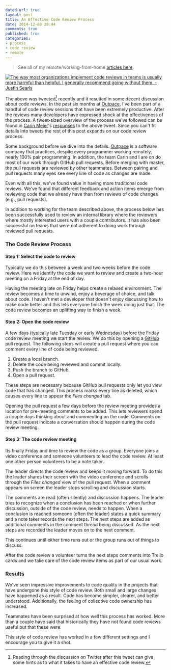 ```yaml
---
dated-url: true
layout: post
title: An Effective Code Review Process
date: 2014-12-09 20:44
comments: true
published: true
categories:
- process
- code review
- remote
---
```


> See all of my remote/working-from-home [articles here](/blog/categories/remote/).

[![The way most organizations implement code reviews in teams is usually more harmful than helpful. I generally recommend going without them. - Justin Searls](/images/justin-searls-code-reviews-harmful.png "The way most organizations implement code reviews in teams is usually more harmful than helpful. I generally recommend going without them. - Justin Searls")](https://twitter.com/searls/status/540603801955471360)

The above was tweeted[^1] recently and it resulted in some decent
discussion about code reviews. In the past six months at
[Outpace](http://www.outpace.com), I've been part of a handful of code
review sessions that have been extremely productive. After the reviews
many developers have expressed shock at the effectiveness of the process.
A tweet-sized overview of the process we've followed can be found in
[Carin Meier](https://twitter.com/gigasquid)'s
[responses](https://twitter.com/gigasquid/status/540606002547425281) to
the above tweet. Since you can't fit details into tweets the rest of
this post expands on our code review process.

[^1]: Reading through the discussion on Twitter after this tweet can give some hints as to what it takes to have an effective code review.

Some background before we dive into the details.
[Outpace](http://www.outpace.com) is a software company that
practices, despite every programmer working remotely, nearly 100% pair
programming. In addition, the team Carin and I are on do most of our
work through GitHub pull requests. Before merging with master, the
pull requests are reviewed by other teammates. Between pairing and
pull requests many eyes see every line of code as changes are made.

Even with all this, we've found value in having more traditional code
reviews. We've found that different feedback and action items emerge
from reviewing code that we already have than from reviews of code
changes (e.g., pull requests).

In addition to working for the team described above, the process below
has been successfully used to review an internal library where the
reviewers where mostly interested users with a couple contributors. It
has also been successful on teams that were not adherent to doing work
through reviewed pull requests.

### The Code Review Process

#### Step 1: Select the code to review

Typically we do this between a week and two weeks before the code
review. Here we identify the code we want to review and create a
two-hour meeting on a Friday at the end of day.

Having the meeting late on Friday helps create a relaxed environment.
The review becomes a time to unwind, enjoy a beverage of choice, and
talk about code. I haven't met a developer that doesn't enjoy
discussing how to make code better and this lets everyone finish the
week doing just that. The code review becomes an uplifting way to
finish a week.

#### Step 2: Open the code review

A few days (typically late Tuesday or early Wednesday) before the
Friday code review meeting we start the review. We do this by opening
a [GitHub](https://github.com) pull request. The following steps will
create a pull request where you can comment every line of code being
reviewed.

1. Create a local branch.
1. Delete the code being reviewed and commit locally.
1. Push the branch to GitHub.
1. Open a pull request.

These steps are necessary because GitHub pull requests only let you
view code that has changed. This process marks every line as deleted,
which causes every line to appear the _Files changed_ tab.

Opening the pull request a few days before the review meeting provides
a location for pre-meeting comments to be added. This lets reviewers
spend a couple days thinking about and commenting on the code.
Comments on the pull request indicate a conversation should happen
during the code review meeting.

#### Step 3: The code review meeting

Its finally Friday and time to review the code as a group. Everyone
joins a video conference and someone volunteers to lead the code
review. At least one other person volunteers to be a note taker.

The leader directs the code review and keeps it moving forward. To do
this the leader shares their screen with the video conference and
scrolls through the _Files changed_ view of the pull request. When a
comment appears on screen the leader stops scrolling and discussion
starts.

The comments are read (often silently) and discussion happens. The
leader tries to recognize when a conclusion has been reached or when
further discussion, outside of the code review, needs to happen. When
a conclusion is reached someone (often the leader) states a quick
summary and a note taker records the next steps. The next steps are
added as additional comments in the comment thread being discussed. As
the next steps are recorded the leader moves on to the next comment.

This continues until either time runs out or the group runs out of
things to discuss.

After the code review a volunteer turns the next steps comments into
Trello cards and we take care of the code review items as part of our
usual work.

### Results

We've seen impressive improvements to code quality in the projects
that have undergone this style of code review. Both small and large
changes have happened as a result. Code has become simpler, clearer,
and better understood. Additionally, the feeling of collective code
ownership has increased.

Teammates have been surprised at how well this process has worked.
More than a couple have said that historically they have not found
code reviews useful but that these were.

This style of code review has worked in a few different settings and I
encourage you to give it a shot.
